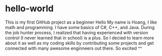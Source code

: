 # hello-world
This is my first GitHub project as a beginner
Hello
My name is Hoang, I like math and programming. I have some basics of C#, C++, and Java. During the job hunter process, I realized that having experienced with version control (I never learned that in school) is a plus. So I decied to learn more about it as well as my coding skills by contributing some projects and get connected with many awesome enginneers out there. So excited ^^
